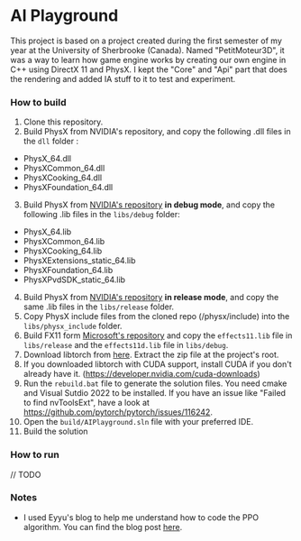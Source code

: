 # AI Playground

This project is based on a project created during the first semester of my year at the University of Sherbrooke (Canada). Named "PetitMoteur3D", it was a way to learn how game engine works by creating our own engine in C++ using DirectX 11 and PhysX.
I kept the "Core" and "Api" part that does the rendering and added IA stuff to it to test and experiment.

### How to build
1. Clone this repository.
2. Build PhysX from NVIDIA's repository, and copy the following .dll files in the `dll` folder :
- PhysX_64.dll
- PhysXCommon_64.dll
- PhysXCooking_64.dll
- PhysXFoundation_64.dll
3. Build PhysX from [NVIDIA's repository](https://github.com/NVIDIA-Omniverse/PhysX) __in debug mode__, and copy the following .lib files in the `libs/debug` folder:
- PhysX_64.lib
- PhysXCommon_64.lib
- PhysXCooking_64.lib
- PhysXExtensions_static_64.lib
- PhysXFoundation_64.lib
- PhysXPvdSDK_static_64.lib
4. Build PhysX from [NVIDIA's repository](https://github.com/NVIDIA-Omniverse/PhysX) __in release mode__, and copy the same .lib files in the `libs/release` folder.
5. Copy PhysX include files from the cloned repo (/physx/include) into the `libs/physx_include` folder.
6. Build FX11 form [Microsoft's repository](https://github.com/microsoft/FX11) and copy the `effects11.lib` file in `libs/release` and the `effects11d.lib` file in `libs/debug`.
7. Download libtorch from [here](https://pytorch.org/). Extract the zip file at the project's root.
8. If you downloaded libtorch with CUDA support, install CUDA if you don't already have it. (https://developer.nvidia.com/cuda-downloads)
9. Run the `rebuild.bat` file to generate the solution files. You need cmake and Visual Sutdio 2022 to be installed.
If you have an issue like "Failed to find nvToolsExt", have a look at https://github.com/pytorch/pytorch/issues/116242.
10. Open the `build/AIPlayground.sln` file with your preferred IDE.
11. Build the solution

### How to run
// TODO

### Notes
- I used Eyyu's blog to help me understand how to code the PPO algorithm. You can find the blog post [here](https://medium.com/@eyyu/ppo-part-1-actors-critic-model-1b2c5d1e3d5e).
